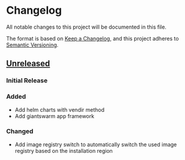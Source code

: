 # Changelog

All notable changes to this project will be documented in this file.

The format is based on [Keep a Changelog](https://keepachangelog.com/en/1.0.0/),
and this project adheres to [Semantic Versioning](https://semver.org/spec/v2.0.0.html).

## [Unreleased]

### Initial Release

### Added

- Add helm charts with vendir method
- Add giantswarm app framework

### Changed

- Add image registry switch to automatically switch the used image registry based on the installation region

[Unreleased]: https://github.com/giantswarm/linkerd-viz/tree/main
